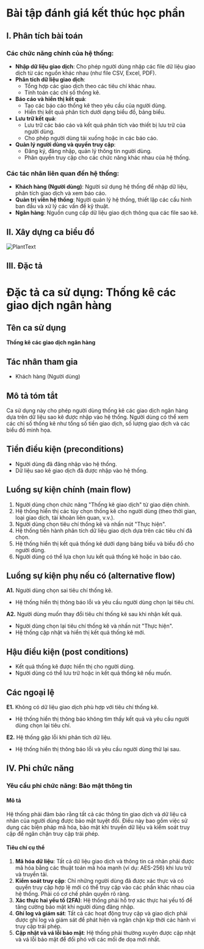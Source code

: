 # Bài tập đánh giá kết thúc học phần

## I. Phân tích bài toán

### Các chức năng chính của hệ thống:
- **Nhập dữ liệu giao dịch**: Cho phép người dùng nhập các file dữ liệu giao dịch từ các nguồn khác nhau (như file CSV, Excel, PDF).
- **Phân tích dữ liệu giao dịch**:
  - Tổng hợp các giao dịch theo các tiêu chí khác nhau.
  - Tính toán các chỉ số thống kê.
- **Báo cáo và hiển thị kết quả**:
  - Tạo các báo cáo thống kê theo yêu cầu của người dùng.
  - Hiển thị kết quả phân tích dưới dạng biểu đồ, bảng biểu.
- **Lưu trữ kết quả**:
  - Lưu trữ các báo cáo và kết quả phân tích vào thiết bị lưu trữ của người dùng.
  - Cho phép người dùng tải xuống hoặc in các báo cáo.
- **Quản lý người dùng và quyền truy cập**:
  - Đăng ký, đăng nhập, quản lý thông tin người dùng.
  - Phân quyền truy cập cho các chức năng khác nhau của hệ thống.

### Các tác nhân liên quan đến hệ thống:
- **Khách hàng (Người dùng)**: Người sử dụng hệ thống để nhập dữ liệu, phân tích giao dịch và xem báo cáo.
- **Quản trị viên hệ thống**: Người quản lý hệ thống, thiết lập các cấu hình ban đầu và xử lý các vấn đề kỹ thuật.
- **Ngân hàng**: Nguồn cung cấp dữ liệu giao dịch thông qua các file sao kê.

## II. Xây dựng ca biểu đồ
![PlantText](https://www.planttext.com/plantuml/png/V9JDQjj04CVlUef1fnQS5-YX1Dg38S4aO7fVhOHciJehoxkbFfOSGicbflHOg6j28JGqXrog9UIm9k-nJz1NABEot6AtkMdtF_kRR_rozuSp8nfZNrU9a4OtS8H2ub1G2M86wH7wfKH0_uNAT6DnQWMD6_LA5HHjJcreLmIc2Uu2tYX_HRtbg1IqHOrA_vLwKlB7pS71StWoGb53Rg5IXOLI2GsvalWKda4wmj1Urv07zmCg5TnvRn3SXSHqbpJML0BgUeSo3kuJ2y6jQf1-AH-7A48mMX18L33JO92naw9Z-Uie-oLrA8d1lOTPS0im6Do2JVtLFbLeo8G6ANQ1eLrgoFnICqy_2XbosGqgoBXKEHEfZ8U86ghWpjY0cv7nmS9w4Tp70MJSfd9pkSSzjXPCOs5I69XQ4M773pTyoPMVXFQUXT2k_f6NWhUMyr7K9zZdjM8fPZE8Qf_Z7kGbVqtcx9kWccyAP1G1bLOho2sL4Rh-i3wBjRaRTF4GLFuE3FhRxOE7c-0-AyZzJnws7KydA0YcTivrREmSfAWZ-0HvGATs7joxNkBHIvFaxv6F3BxWAB7e0es0pI9mD1ZSUT_6TF_v65LXe18rI641UTeoGP2BhebZLB7SLPny6TfB2-Y_RwpMYz1-iscIRDShCbzOAZcN_wnH9uVsyf5LEYmevpz1yXi00F__0m00)

## III. Đặc tả

# Đặc tả ca sử dụng: Thống kê các giao dịch ngân hàng

## Tên ca sử dụng
**Thống kê các giao dịch ngân hàng**

## Tác nhân tham gia
- Khách hàng (Người dùng)

## Mô tả tóm tắt
Ca sử dụng này cho phép người dùng thống kê các giao dịch ngân hàng dựa trên dữ liệu sao kê được nhập vào hệ thống. Người dùng có thể xem các chỉ số thống kê như tổng số tiền giao dịch, số lượng giao dịch và các biểu đồ minh họa.

## Tiền điều kiện (preconditions)
- Người dùng đã đăng nhập vào hệ thống.
- Dữ liệu sao kê giao dịch đã được nhập vào hệ thống.

## Luồng sự kiện chính (main flow)
1. Người dùng chọn chức năng "Thống kê giao dịch" từ giao diện chính.
2. Hệ thống hiển thị các tùy chọn thống kê cho người dùng (theo thời gian, loại giao dịch, tài khoản liên quan, v.v.).
3. Người dùng chọn tiêu chí thống kê và nhấn nút "Thực hiện".
4. Hệ thống tiến hành phân tích dữ liệu giao dịch dựa trên các tiêu chí đã chọn.
5. Hệ thống hiển thị kết quả thống kê dưới dạng bảng biểu và biểu đồ cho người dùng.
6. Người dùng có thể lựa chọn lưu kết quả thống kê hoặc in báo cáo.

## Luồng sự kiện phụ nếu có (alternative flow)
**A1.** Người dùng chọn sai tiêu chí thống kê.
   - Hệ thống hiển thị thông báo lỗi và yêu cầu người dùng chọn lại tiêu chí.

**A2.** Người dùng muốn thay đổi tiêu chí thống kê sau khi nhận kết quả.
   - Người dùng chọn lại tiêu chí thống kê và nhấn nút "Thực hiện".
   - Hệ thống cập nhật và hiển thị kết quả thống kê mới.

## Hậu điều kiện (post conditions)
- Kết quả thống kê được hiển thị cho người dùng.
- Người dùng có thể lưu trữ hoặc in kết quả thống kê nếu muốn.

## Các ngoại lệ
**E1.** Không có dữ liệu giao dịch phù hợp với tiêu chí thống kê.
   - Hệ thống hiển thị thông báo không tìm thấy kết quả và yêu cầu người dùng chọn lại tiêu chí.

**E2.** Hệ thống gặp lỗi khi phân tích dữ liệu.
   - Hệ thống hiển thị thông báo lỗi và yêu cầu người dùng thử lại sau.
## IV. Phi chức năng

### Yêu cầu phi chức năng: Bảo mật thông tin

#### Mô tả
Hệ thống phải đảm bảo rằng tất cả các thông tin giao dịch và dữ liệu cá nhân của người dùng được bảo mật tuyệt đối. Điều này bao gồm việc sử dụng các biện pháp mã hóa, bảo mật khi truyền dữ liệu và kiểm soát truy cập để ngăn chặn truy cập trái phép.

#### Tiêu chí cụ thể
1. **Mã hóa dữ liệu**: Tất cả dữ liệu giao dịch và thông tin cá nhân phải được mã hóa bằng các thuật toán mã hóa mạnh (ví dụ: AES-256) khi lưu trữ và truyền tải.
2. **Kiểm soát truy cập**: Chỉ những người dùng đã được xác thực và có quyền truy cập hợp lệ mới có thể truy cập vào các phần khác nhau của hệ thống. Phải có cơ chế phân quyền rõ ràng.
3. **Xác thực hai yếu tố (2FA)**: Hệ thống phải hỗ trợ xác thực hai yếu tố để tăng cường bảo mật khi người dùng đăng nhập.
4. **Ghi log và giám sát**: Tất cả các hoạt động truy cập và giao dịch phải được ghi log và giám sát để phát hiện và ngăn chặn kịp thời các hành vi truy cập trái phép.
5. **Cập nhật và vá lỗi bảo mật**: Hệ thống phải thường xuyên được cập nhật và vá lỗi bảo mật để đối phó với các mối đe dọa mới nhất.

